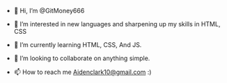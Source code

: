 - 👋 Hi, I’m @GitMoney666
- 👀 I’m interested in new languages and sharpening up my skills in HTML, CSS

- 🌱 I’m currently learning HTML, CSS, And JS.
- 💞️ I’m looking to collaborate on anything simple.
- 📫 How to reach me Aidenclark10@gmail.com :)

<!---
GitMoney666/GitMoney666 is a ✨ special ✨ repository because its `README.md` (this file) appears on your GitHub profile.
You can click the Preview link to take a look at your changes.
--->
